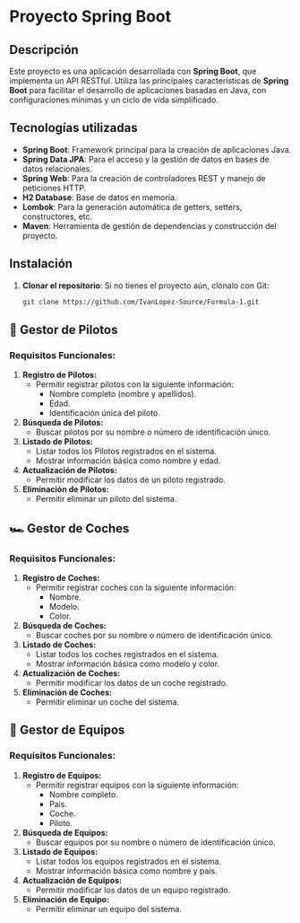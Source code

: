 # Proyecto Spring Boot

## Descripción

Este proyecto es una aplicación desarrollada con **Spring Boot**, que implementa un API RESTful. Utiliza las principales características de **Spring Boot** para facilitar el desarrollo de aplicaciones basadas en Java, con configuraciones mínimas y un ciclo de vida simplificado.

## Tecnologías utilizadas

- **Spring Boot**: Framework principal para la creación de aplicaciones Java.
- **Spring Data JPA**: Para el acceso y la gestión de datos en bases de datos relacionales.
- **Spring Web**: Para la creación de controladores REST y manejo de peticiones HTTP.
- **H2 Database**: Base de datos en memoria.
- **Lombok**: Para la generación automática de getters, setters, constructores, etc.
- **Maven**: Herramienta de gestión de dependencias y construcción del proyecto.


## Instalación

1. **Clonar el repositorio**:
   Si no tienes el proyecto aún, clónalo con Git:

   ```bash
   git clone https://github.com/IvanLopez-Source/Formula-1.git


## 🧑 **Gestor de Pilotos**

### **Requisitos Funcionales:**

1. **Registro de Pilotos:**
    - Permitir registrar pilotos con la siguiente información:
        - Nombre completo (nombre y apellidos).
        - Edad.
        - Identificación única del piloto.
2. **Búsqueda de Pilotos:**
    - Buscar pilotos por su nombre o número de identificación único.
3. **Listado de Pilotos:**
    - Listar todos los Pilotos registrados en el sistema.
    - Mostrar información básica como nombre y edad.
4. **Actualización de Pilotos:**
    - Permitir modificar los datos de un piloto registrado.
5. **Eliminación de Pilotos:**
    - Permitir eliminar un piloto del sistema.

## 🏎️ **Gestor de Coches** 

### **Requisitos Funcionales:**

1. **Registro de Coches:**
    - Permitir registrar coches con la siguiente información:
        - Nombre.
        - Modelo.
        - Color.
2. **Búsqueda de Coches:**
    - Buscar coches por su nombre o número de identificación único.
3. **Listado de Coches:**
    - Listar todos los coches registrados en el sistema.
    - Mostrar información básica como modelo y color.
4. **Actualización de Coches:**
    - Permitir modificar los datos de un coche registrado.
5. **Eliminación de Coches:**
    - Permitir eliminar un coche del sistema.

## 🏁 **Gestor de Equipos**

### **Requisitos Funcionales:**

1. **Registro de Equipos:**
    - Permitir registrar equipos con la siguiente información:
        - Nombre completo.
        - Pais.
        - Coche.
        - Piloto.
2. **Búsqueda de Equipos:**
    - Buscar equipos por su nombre o número de identificación único.
3. **Listado de Equipos:**
    - Listar todos los equipos registrados en el sistema.
    - Mostrar información básica como nombre y pais.
4. **Actualización de Equipos:**
    - Permitir modificar los datos de un equipo registrado.
5. **Eliminación de Equipo:**
    - Permitir eliminar un equipo del sistema.
